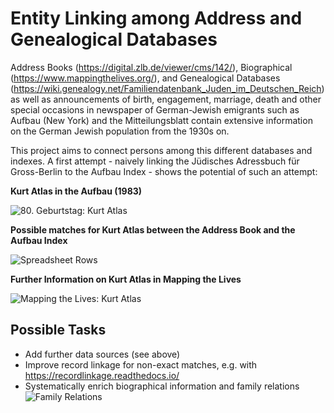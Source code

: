 # Entity Linking among Address and Genealogical Databases

Address Books (https://digital.zlb.de/viewer/cms/142/),
Biographical (https://www.mappingthelives.org/),
and Genealogical Databases (https://wiki.genealogy.net/Familiendatenbank_Juden_im_Deutschen_Reich)
as well as announcements of birth, engagement, marriage, death
and other special occasions in newspaper of German-Jewish emigrants
such as Aufbau (New York) and the Mitteilungsblatt contain extensive
information on the German Jewish population from the 1930s on.

This project aims to connect persons among this different databases
and indexes. A first attempt - naively linking the Jüdisches Adressbuch
für Gross-Berlin to the Aufbau Index - shows the potential of such an
attempt:

**Kurt Atlas in the Aufbau (1983)**

![80. Geburtstag: Kurt Atlas](https://raw.githubusercontent.com/mmz-potsdam/scattered-lives/master/media/atlas_kurt-aufbau.png)

**Possible matches for Kurt Atlas between the Address Book and the Aufbau Index**

![Spreadsheet Rows](https://raw.githubusercontent.com/mmz-potsdam/scattered-lives/master/media/atlas_kurt-adressbuch-berlin-aufbau-indexing.png)

**Further Information on Kurt Atlas in Mapping the Lives**

![Mapping the Lives: Kurt Atlas](https://raw.githubusercontent.com/mmz-potsdam/scattered-lives/master/media/atlas_kurt-mapping-lives.png)

## Possible Tasks
* Add further data sources (see above)
* Improve record linkage for non-exact matches, e.g. with https://recordlinkage.readthedocs.io/
* Systematically enrich biographical information and family relations
![Family Relations](https://raw.githubusercontent.com/mmz-potsdam/scattered-lives/master/media/allweiss_leo-aufbau.png)
